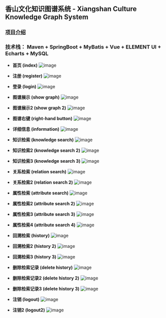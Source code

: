 ## 香山文化知识图谱系统 - Xiangshan Culture Knowledge Graph System

### [项目介绍](http://epaper.oeeee.com/epaper/N/html/2017-04/13/content_22061.htm)

### 技术栈： Maven + SpringBoot + MyBatis + Vue + ELEMENT UI + Echarts + MySQL

* **首页 (index)**
![image](https://raw.githubusercontent.com/CAVINNN/XiangshanCulture-Backend/master/screenshots/%E9%A6%96%E9%A1%B5.png)

* **注册 (register)**
![image](https://raw.githubusercontent.com/CAVINNN/XiangshanCulture-Backend/master/screenshots/%E6%B3%A8%E5%86%8C.png)

* **登录 (login)**
![image](https://raw.githubusercontent.com/CAVINNN/XiangshanCulture-Backend/master/screenshots/%E7%99%BB%E5%BD%95.png)

* **图谱展示 (show graph)**
![image](https://raw.githubusercontent.com/CAVINNN/XiangshanCulture-Backend/master/screenshots/%E5%9B%BE%E8%B0%B1%E5%B1%95%E7%A4%BA1.png)

* **图谱展示2 (show graph 2)**
![image](https://raw.githubusercontent.com/CAVINNN/XiangshanCulture-Backend/master/screenshots/%E5%9B%BE%E8%B0%B1%E5%B1%95%E7%A4%BA2.png)

* **图谱右键 (right-hand button)**
![image](https://raw.githubusercontent.com/CAVINNN/XiangshanCulture-Backend/master/screenshots/%E5%9B%BE%E8%B0%B1%E5%8F%B3%E9%94%AE.png)

* **详细信息 (information)**
![image](https://raw.githubusercontent.com/CAVINNN/XiangshanCulture-Backend/master/screenshots/%E8%AF%A6%E7%BB%86%E4%BF%A1%E6%81%AF.png)

* **知识检索 (knowledge search)**
![image](https://raw.githubusercontent.com/CAVINNN/XiangshanCulture-Backend/master/screenshots/%E7%9F%A5%E8%AF%86%E6%A3%80%E7%B4%A21.png)

* **知识检索2 (knowledge search 2)**
![image](https://raw.githubusercontent.com/CAVINNN/XiangshanCulture-Backend/master/screenshots/%E7%9F%A5%E8%AF%86%E6%A3%80%E7%B4%A22.png)

* **知识检索3 (knowledge search 3)**
![image](https://raw.githubusercontent.com/CAVINNN/XiangshanCulture-Backend/master/screenshots/%E7%9F%A5%E8%AF%86%E6%A3%80%E7%B4%A23.png)

* **关系检索 (relation search)**
![image](https://raw.githubusercontent.com/CAVINNN/XiangshanCulture-Backend/master/screenshots/%E5%85%B3%E7%B3%BB%E6%A3%80%E7%B4%A21.png)

* **关系检索2 (relation search 2)**
![image](https://raw.githubusercontent.com/CAVINNN/XiangshanCulture-Backend/master/screenshots/%E5%85%B3%E7%B3%BB%E6%A3%80%E7%B4%A22.png)

* **属性检索 (attribute search)**
![image](https://raw.githubusercontent.com/CAVINNN/XiangshanCulture-Backend/master/screenshots/%E5%B1%9E%E6%80%A7%E6%A3%80%E7%B4%A21.png)

* **属性检索2 (attribute search 2)**
![image](https://raw.githubusercontent.com/CAVINNN/XiangshanCulture-Backend/master/screenshots/%E5%B1%9E%E6%80%A7%E6%A3%80%E7%B4%A22.png)

* **属性检索3 (attribute search 3)**
![image](https://raw.githubusercontent.com/CAVINNN/XiangshanCulture-Backend/master/screenshots/%E5%B1%9E%E6%80%A7%E6%A3%80%E7%B4%A23.png)

* **属性检索4 (attribute search 4)**
![image](https://raw.githubusercontent.com/CAVINNN/XiangshanCulture-Backend/master/screenshots/%E5%B1%9E%E6%80%A7%E6%A3%80%E7%B4%A24.png)

* **回溯检索 (history)**
![image](https://raw.githubusercontent.com/CAVINNN/XiangshanCulture-Backend/master/screenshots/%E5%9B%9E%E6%BA%AF%E6%A3%80%E7%B4%A21.png)

* **回溯检索2 (history 2)**
![image](https://raw.githubusercontent.com/CAVINNN/XiangshanCulture-Backend/master/screenshots/%E5%9B%9E%E6%BA%AF%E6%A3%80%E7%B4%A22.png)

* **回溯检索3 (history 3)**
![image](https://raw.githubusercontent.com/CAVINNN/XiangshanCulture-Backend/master/screenshots/%E5%9B%9E%E6%BA%AF%E6%A3%80%E7%B4%A23.png)

* **删除检索记录 (delete history)**
![image](https://raw.githubusercontent.com/CAVINNN/XiangshanCulture-Backend/master/screenshots/%E5%88%A0%E9%99%A41.png)

* **删除检索记录2 (delete history 2)**
![image](https://raw.githubusercontent.com/CAVINNN/XiangshanCulture-Backend/master/screenshots/%E5%88%A0%E9%99%A42.png)

* **删除检索记录3 (delete history 3)**
![image](https://raw.githubusercontent.com/CAVINNN/XiangshanCulture-Backend/master/screenshots/%E5%88%A0%E9%99%A43.png)

* **注销 (logout)**
![image](https://raw.githubusercontent.com/CAVINNN/XiangshanCulture-Backend/master/screenshots/%E6%B3%A8%E9%94%801.png)

* **注销2 (logout2)**
![image](https://raw.githubusercontent.com/CAVINNN/XiangshanCulture-Backend/master/screenshots/%E6%B3%A8%E9%94%802.png)
